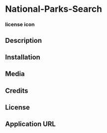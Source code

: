 # National-Parks-Search

### license icon

## Description

## Installation

## Media

## Credits

## License

## Application URL
